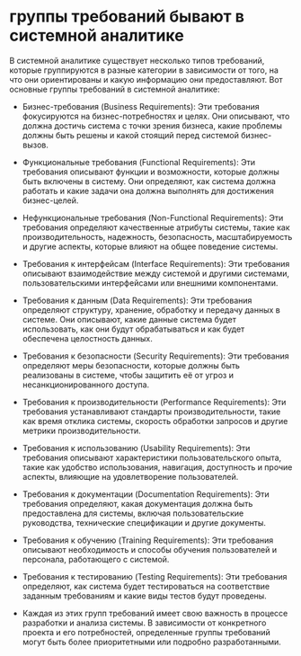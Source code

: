 # группы требований бывают в системной аналитике

В системной аналитике существует несколько типов требований, которые группируются в разные категории в зависимости от того, на что они ориентированы и какую информацию они предоставляют. Вот основные группы требований в системной аналитике:

- Бизнес-требования (Business Requirements): Эти требования фокусируются на бизнес-потребностях и целях. Они описывают, что должна достичь система с точки зрения бизнеса, какие проблемы должны быть решены и какой стоящий перед системой бизнес-вызов.

- Функциональные требования (Functional Requirements): Эти требования описывают функции и возможности, которые должны быть включены в систему. Они определяют, как система должна работать и какие задачи она должна выполнять для достижения бизнес-целей.

- Нефункциональные требования (Non-Functional Requirements): Эти требования определяют качественные атрибуты системы, такие как производительность, надежность, безопасность, масштабируемость и другие аспекты, которые влияют на общее поведение системы.

- Требования к интерфейсам (Interface Requirements): Эти требования описывают взаимодействие между системой и другими системами, пользовательскими интерфейсами или внешними компонентами.

- Требования к данным (Data Requirements): Эти требования определяют структуру, хранение, обработку и передачу данных в системе. Они описывают, какие данные система будет использовать, как они будут обрабатываться и как будет обеспечена целостность данных.

- Требования к безопасности (Security Requirements): Эти требования определяют меры безопасности, которые должны быть реализованы в системе, чтобы защитить её от угроз и несанкционированного доступа.

- Требования к производительности (Performance Requirements): Эти требования устанавливают стандарты производительности, такие как время отклика системы, скорость обработки запросов и другие метрики производительности.

- Требования к использованию (Usability Requirements): Эти требования описывают характеристики пользовательского опыта, такие как удобство использования, навигация, доступность и прочие аспекты, влияющие на удовлетворение пользователей.

- Требования к документации (Documentation Requirements): Эти требования определяют, какая документация должна быть предоставлена для системы, включая пользовательские руководства, технические спецификации и другие документы.

- Требования к обучению (Training Requirements): Эти требования описывают необходимость и способы обучения пользователей и персонала, работающего с системой.

- Требования к тестированию (Testing Requirements): Эти требования определяют, как система будет тестироваться на соответствие заданным требованиям и какие виды тестов будут проведены.

- Каждая из этих групп требований имеет свою важность в процессе разработки и анализа системы. В зависимости от конкретного проекта и его потребностей, определенные группы требований могут быть более приоритетными или подробно разработанными.
